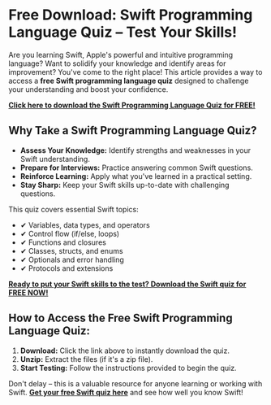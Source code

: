 # Free Download: Swift Programming Language Quiz – Test Your Skills!

Are you learning Swift, Apple's powerful and intuitive programming language? Want to solidify your knowledge and identify areas for improvement? You've come to the right place! This article provides a way to access a **free Swift programming language quiz** designed to challenge your understanding and boost your confidence.

[**Click here to download the Swift Programming Language Quiz for FREE!**](https://udemywork.com/swift-programming-language-quiz)

## Why Take a Swift Programming Language Quiz?

*   **Assess Your Knowledge:** Identify strengths and weaknesses in your Swift understanding.
*   **Prepare for Interviews:** Practice answering common Swift questions.
*   **Reinforce Learning:** Apply what you've learned in a practical setting.
*   **Stay Sharp:** Keep your Swift skills up-to-date with challenging questions.

This quiz covers essential Swift topics:

*   ✔ Variables, data types, and operators
*   ✔ Control flow (if/else, loops)
*   ✔ Functions and closures
*   ✔ Classes, structs, and enums
*   ✔ Optionals and error handling
*   ✔ Protocols and extensions

[**Ready to put your Swift skills to the test? Download the Swift quiz for FREE NOW!**](https://udemywork.com/swift-programming-language-quiz)

## How to Access the Free Swift Programming Language Quiz:

1.  **Download:** Click the link above to instantly download the quiz.
2.  **Unzip:** Extract the files (if it's a zip file).
3.  **Start Testing:** Follow the instructions provided to begin the quiz.

Don't delay – this is a valuable resource for anyone learning or working with Swift. **[Get your free Swift quiz here](https://udemywork.com/swift-programming-language-quiz)** and see how well you know Swift!
